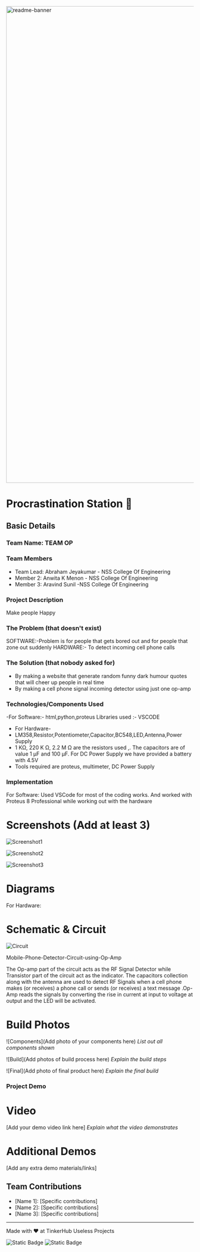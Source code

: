 <img width="1280" alt="readme-banner" src="https://github.com/user-attachments/assets/35332e92-44cb-425b-9dff-27bcf1023c6c">

#  Procrastination Station 🎯


## Basic Details
### Team Name: TEAM OP


### Team Members
- Team Lead: Abraham Jeyakumar - NSS College Of Engineering 
- Member 2: Anwita K Menon - NSS College Of Engineering
- Member 3: Aravind Sunil -NSS College Of Engineering

### Project Description
Make people Happy

### The Problem (that doesn't exist)
SOFTWARE:-Problem is for people that gets bored out and for people that zone out suddenly
HARDWARE:- To detect incoming cell phone calls 

### The Solution (that nobody asked for)
- By making a website that generate random funny dark humour quotes that will cheer up people in real time
- By making a cell phone signal incoming detector using just one op-amp


### Technologies/Components Used
-For Software:-
 html,python,proteus
Libraries used :- VSCODE
- For Hardware-
- LM358,Resistor,Potentiometer,Capacitor,BC548,LED,Antenna,Power Supply
- 1 KΩ, 220 K Ω, 2.2 M Ω are the resistors used ,. The capacitors are of value 1 μF and 100 μF. For DC Power Supply we have provided a battery with 4.5V 
- Tools required are proteus, multimeter, DC Power Supply

### Implementation
For Software: Used VSCode for most of the coding works. And worked with Proteus 8 Professional while working out with the hardware

# Screenshots (Add at least 3)
![Screenshot1](https://github.com/user-attachments/assets/a07008f7-52bf-4c7d-a845-d099201ebe52)



![Screenshot2](https://github.com/user-attachments/assets/3941edb3-3237-4cad-a579-617306a2bac2)


![Screenshot3](https://github.com/user-attachments/assets/b3796f89-496f-47a5-a60c-43fd2b00e31a)



# Diagrams
For Hardware:

# Schematic & Circuit
![Circuit](https://github.com/user-attachments/assets/f3fb785c-86bb-45ff-bdc0-f10f10ee84e8)

Mobile-Phone-Detector-Circuit-using-Op-Amp

The Op-amp part of the circuit acts as the RF Signal Detector while Transistor part of the circuit act as the indicator. The capacitors collection along with the antenna are used to detect RF Signals when a cell phone makes (or receives) a phone call or sends (or receives) a text message .Op-Amp reads the signals by converting the rise in current at input to voltage at output and the LED will be activated.

# Build Photos
![Components](Add photo of your components here)
*List out all components shown*

![Build](Add photos of build process here)
*Explain the build steps*

![Final](Add photo of final product here)
*Explain the final build*

### Project Demo
# Video
[Add your demo video link here]
*Explain what the video demonstrates*

# Additional Demos
[Add any extra demo materials/links]

## Team Contributions
- [Name 1]: [Specific contributions]
- [Name 2]: [Specific contributions]
- [Name 3]: [Specific contributions]

---
Made with ❤️ at TinkerHub Useless Projects 

![Static Badge](https://img.shields.io/badge/TinkerHub-24?color=%23000000&link=https%3A%2F%2Fwww.tinkerhub.org%2F)
![Static Badge](https://img.shields.io/badge/UselessProject--24-24?link=https%3A%2F%2Fwww.tinkerhub.org%2Fevents%2FQ2Q1TQKX6Q%2FUseless%2520Projects)



